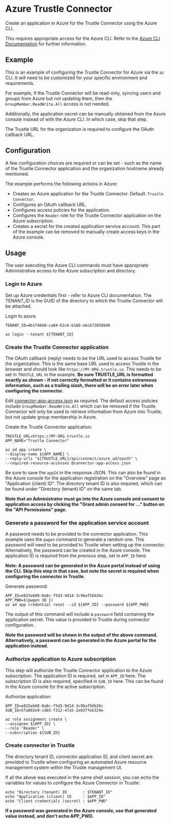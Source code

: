 # Azure Trustle Connector


Create an application in Azure for the Trustle Connector using the Azure CLI.

This requires appropriate access for the Azure CLI. Refer to the
[Azure CLI Documentation](https://docs.microsoft.com/en-us/cli/azure/)
for further information.

## Example

This is an example of configuring the Trustle Connector for Azure via the `az`
CLI. It will need to be customized for your specific environment and
requirements.

For example, if the Trustle Connector will be read-only, syncing users and
groups from Azure but not updating them, then the `GroupMember.ReadWrite.All`
access is not needed.

Additionally, the application secret can be manually obtained from the Azure
console instead of with the Azure CLI. In which case, skip that step.

The Trustle URL for the organization is required to configure the OAuth callback
URL.

## Configuration

A few configuration choices are required or can be set - such as the name of
the Trustle Connector application and the organization hostname already
mentioned.

The example performs the following actions in Azure:

+ Creates an Azure application for the Trustle Connector. Default:
  `Trustle Connector`.
+ Configures an OAuth callback URL.
+ Configures access policies for the application.
+ Configures the `Reader` role for the Trustle Connector application on the
  Azure subscription.
+ Creates a secret for the created application service account. This part of
  the example can be removed to manually create access keys in the Azure
  console.

## Usage

The user executing the Azure CLI commands must have appropriate Administrative
access to the Azure subscription and directory.

### Login to Azure

Set up Azure credentials first - refer to Azure CLI documentation. The TENANT_ID
is the GUID of the directory to which the Trustle Connector will be attached.

Login to azure:

```
TENANT_ID=4b1f48d8-ca84-62c6-b160-ebcb728589d0

az login --tenant ${TENANT_ID}
```

### Create the Trustle Connector application

The OAuth callback (reply) needs to be the URL used to access Trustle for the
organization. This is the same base URL used to access Trustle in the browser
and should look like `https://MY-ORG.trustle.io`. This needs to be set in
`TRUSTLE_URL` in the example. **Be sure TRUSTLE_URL is formatted exactly as
shown - if not correctly formatted or it contains extraneous information, such
as a trailing slash, there will be an error later when configuring the
connector.**

Edit [connector-app-access.json](connector-app-access.json) as required. The
default access policies include `GroupMember.ReadWrite.All` which can be
removed if the Trustle Connector will only be used to retrieve information from
Azure into Trustle, but not update group membership in Azure.

Create the Trustle Connector application:

```
TRUSTLE_URL=https://MY-ORG.trustle.io
APP_NAME="Trustle Connector"

az ad app create \
--display-name ${APP_NAME} \
--reply-urls "${TRUSTLE_URL}/api/connect/azure_ad/oauth" \
--required-resource-accesses @connector-app-access.json
```

Be sure to save the `appId` in the response JSON. This can also be found in
the Azure console for the application registration on the "Overview" page as
"Application (client) ID". The directory tenant ID is also required, which can
be found under "Directory (tenant) ID" on the same tab.

**Note that an Administrator must go into the Azure console and consent to
application access by clicking the "Grant admin consent for ..." button on the
"API Permissions" page.**

### Generate a password for the application service account

A password needs to be provided to the connector application. This example
uses the `pwgen` command to generate a random one. This password will need to
be provided to Trustle when setting up the connector. Alternatively, the
password can be created in the Azure console. The application ID is required
from the previous step, set in `APP_ID` here.

**Note: A password can be generated in the Azure portal instead of using the
CLI. Skip this step in that case, but note the secret is required when
configuring the connector in Trustle.**

Generate password:

```
APP_ID=e825eb08-0a8c-f5d3-9d14-3c96af56b26c
APP_PWD=$(pwgen 38 1)
az ad app credential reset --id ${APP_ID} --password ${APP_PWD}
```

The output of this command will include a `password` field containing the
application secret. This value is provided to Trustle during connector
configuration.

**Note the password will be shown in the output of the above command.
Alternatively, a password can be generated in the Azure portal for the
application instead.**

### Authorize application to Azure subscription

This step will authorize the Trustle Connector application to the Azure
subscription. The application ID is required, set in `APP_ID` here. The
subscription ID is also required, specified in `SUB_ID` here. This can be
found in the Azure console for the active subscription.

Authorize application:

```
APP_ID=e825eb08-0a8c-f5d3-9d14-3c96af56b26c
SUB_ID=5fa002e9-cdb5-f312-47a5-2e037feb329e

az role assignment create \
--assignee ${APP_ID} \
--role "Reader" \
--subscription ${SUB_ID}
```

### Create connector in Trustle

The directory tenant ID, connector application ID, and client secret are
provided to Trustle when configuring an automated Azure resource management
system within the Trustle management UI.

If all the above was executed in the same shell session, you can echo the
variables for values to configure the Azure Connector in Trustle:

```
echo "Directory (tenant) ID       : $TENANT_ID"
echo "Application (client) ID     : $APP_ID"
echo "Client credentials (secret) : $APP_PWD"
```

**If a password was generated in the Azure console, use that generated value
instead, and don't echo APP_PWD.**
